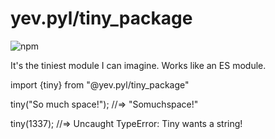 # yev.pyl/tiny_package

![npm](https://img.shields.io/npm/v/@yev.pyl/tiny_package)

It's the tiniest module I can imagine. Works like an ES module. 

import {tiny} from "@yev.pyl/tiny_package"

tiny("So much space!");
//=> "Somuchspace!"

tiny(1337);
//=> Uncaught TypeError: Tiny wants a string!
